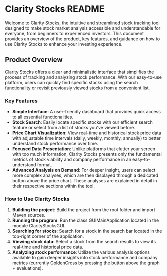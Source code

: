 # Clarity Stocks README

Welcome to Clarity Stocks, the intuitive and streamlined stock tracking tool designed to make stock market analysis accessible and understandable for everyone, from beginners to experienced investors. This document provides an overview of the product, key features, and guidance on how to use Clarity Stocks to enhance your investing experience.

## Product Overview

Clarity Stocks offers a clear and minimalistic interface that simplifies the process of tracking and analyzing stock performance. With our easy-to-use platform, users can quickly find specific stocks using the search functionality or revisit previously viewed stocks from a convenient list.

### Key Features

- **Simple Interface**: A user-friendly dashboard that provides quick access to all essential functionalities.
- **Stock Search**: Easily locate specific stocks with our efficient search feature or select from a list of stocks you've viewed before.
- **Price Chart Visualization**: View real-time and historical stock price data with adjustable time intervals (daily, weekly, monthly, annually) to better understand stock performance over time.
- **Focused Data Presentation**: Unlike platforms that clutter your screen with too much information, Clarity Stocks presents only the fundamental metrics of stock viability and company performance in an easy-to-understand format.
- **Advanced Analysis on Demand**: For deeper insight, users can select more complex analyses, which are then displayed through a dedicated button above the price chart. These analyses are explained in detail in their respective sections within the tool.

### How to Use Clarity Stocks

1. **Building the project**: Build the project from the root folder and import Maven sources.
2. **Running the program**: Run the class GUIMainApplication located in the module ClarityStocksGUI.
3. **Searching for stocks**: Search for a stock in the search bar located in the top-right corner of the application.
4. **Viewing stock data**: Select a stock from the search results to view its real-time and historical price data.
5. **Analyzing stock performance**: Utilize the various analysis options available to gain deeper insights into stock performance and company metrics (currently GoldenCross by pressing the button above the graph + evaluations).